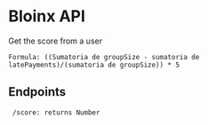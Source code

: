 
# Bloinx API
Get the score from a user

`Formula: ((Sumatoria de groupSize - sumatoria de latePayments)/(sumatoria de groupSize)) * 5`

## Endpoints
`` /score: returns Number``
